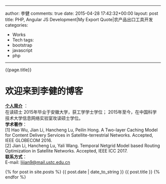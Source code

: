 ---
 author:  李健
 comments: true
 date: 2015-04-28 17:42:32+00:00
 layout: post
 title: PHP, Angular JS Development|My Export Quote|农产品出口工具开发
 categories:
 - Works
 - Tech
 tags:
 - bootstrap
 - javascript
 - php
 ---
{{page.title}}

# 欢迎来到李健的博客
[**个人简介**](https://github.com/infonetlijian/blog/raw/master/photos/myself.jpg)
：<br>
在读硕士
2015年毕业于安徽大学，获工学学士学位；
2015年至今，在中国科学技术大学信息网络实验室攻读硕士学位。<br>
**学术著作**：<br>
[1] Hao Wu, Jian Li, Hancheng Lu, Peilin Hong. A Two-layer Caching Model for Content Delivery Services in Satellite-terrestrial Networks. Accepted, IEEE GLOBECOM 2016.<br>
[2] Jian Li, Hancheng Lu, Yali Wang. Temporal Netgrid Model based Routing Optimization in Satellite Networks. Accepted, IEEE ICC 2017.<br>
**联系方式**：<br>
E-mail: lijian9@mail.ustc.edu.cn <br>

{% for post in site.posts %}
{{ post.date | date_to_string }} {{ post.title }}
{% endfor %}



